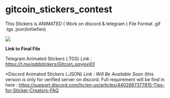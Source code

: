 # gitcoin_stickers_contest

This Stickers is ANIMATED ( Work on discord & telegram )
File Format .gif .tgs .json(lottiefies)


<img src="https://i.ibb.co/MCN2jwq/ezgif-com-gif-maker-17.gif">



<b>Link to Final File</b>

Telegram Animated Stickers (.TGS)
<i>Link : https://t.me/addstickers/Gitcoin_payjoe93</i>

*Discord Animated Stickers (.JSON)
<i>Link : Will Be Available Soon</i>
(this version is only for verified server on discord. Full requirement will be find in here : https://support.discord.com/hc/en-us/articles/4402687377815-Tips-for-Sticker-Creators-FAQ
